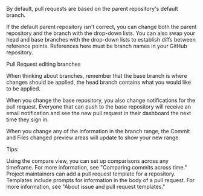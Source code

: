 By default, pull requests are based on the parent repository's default branch.

If the default parent repository isn't correct, you can change both the parent repository and the branch with the drop-down lists. You can also swap your head and base branches with the drop-down lists to establish diffs between reference points. References here must be branch names in your GitHub repository.

Pull Request editing branches

When thinking about branches, remember that the base branch is where changes should be applied, the head branch contains what you would like to be applied.

When you change the base repository, you also change notifications for the pull request. Everyone that can push to the base repository will receive an email notification and see the new pull request in their dashboard the next time they sign in.

When you change any of the information in the branch range, the Commit and Files changed preview areas will update to show your new range.

Tips:

Using the compare view, you can set up comparisons across any timeframe. For more information, see "Comparing commits across time."
Project maintainers can add a pull request template for a repository. Templates include prompts for information in the body of a pull request. For more information, see "About issue and pull request templates."

